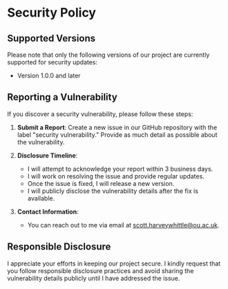 # Security Policy

## Supported Versions

Please note that only the following versions of our project are currently supported for security updates:

- Version 1.0.0 and later

## Reporting a Vulnerability

If you discover a security vulnerability, please follow these steps:

1. **Submit a Report**: Create a new issue in our GitHub repository with the label "security vulnerability." Provide as much detail as possible about the vulnerability.

2. **Disclosure Timeline**:
   - I will attempt to acknowledge your report within 3 business days.
   - I will work on resolving the issue and provide regular updates.
   - Once the issue is fixed, I will release a new version.
   - I will publicly disclose the vulnerability details after the fix is available.

3. **Contact Information**:
   - You can reach out to me via email at scott.harveywhittle@ou.ac.uk.

## Responsible Disclosure

I appreciate your efforts in keeping our project secure. I kindly request that you follow responsible disclosure practices and avoid sharing the vulnerability details publicly until I have addressed the issue.
